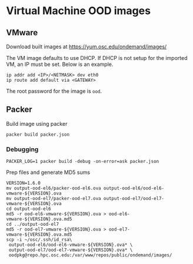 # Virtual Machine OOD images

## VMware

Download built images at https://yum.osc.edu/ondemand/images/

The VM image defaults to use DHCP.  If DHCP is not setup for the imported VM, an IP must be set.  Below is an example.

    ip addr add <IP>/<NETMASK> dev eth0
    ip route add default via <GATEWAY>

The root password for the image is `ood`.

## Packer

Build image using packer

    packer build packer.json

### Debugging

    PACKER_LOG=1 packer build -debug -on-error=ask packer.json

Prep files and generate MD5 sums

```
VERSION=1.6.0
mv output-ood-el6/packer-ood-el6.ova output-ood-el6/ood-el6-vmware-${VERSION}.ova
mv output-ood-el7/packer-ood-el7.ova output-ood-el7/ood-el7-vmware-${VERSION}.ova
cd output-ood-el6
md5 -r ood-el6-vmware-${VERSION}.ova > ood-el6-vmware-${VERSION}.ova.md5
cd ../output-ood-el7
md5 -r ood-el7-vmware-${VERSION}.ova > ood-el7-vmware-${VERSION}.ova.md5
scp -i ~/osc/.ssh/id_rsa\
 output-ood-el6/ood-el6-vmware-${VERSION}.ova* \
 output-ood-el7/ood-el7-vmware-${VERSION}.ova* \
 oodpkg@repo.hpc.osc.edu:/var/www/repos/public/ondemand/images/
